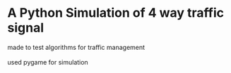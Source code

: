 # A Python Simulation of 4 way traffic signal
made to test algorithms for traffic management
<br></br>
used pygame for simulation
